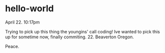 # hello-world
April 22. 10:17pm

Trying to pick up this thing the youngins' call coding!
Ive wanted to pick this up for sometime now, finally commiting.
22. Beaverton Oregon.


Peace.
